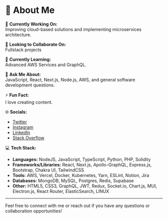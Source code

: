 # 👋 About Me

🔭 **Currently Working On:**  
Improving cloud-based solutions and implementing microservices architecture.

👯 **Looking to Collaborate On:**  
Fullstack projects

🌱 **Currently Learning:**  
Advanced AWS Services and GraphQL.

💬 **Ask Me About:**  
JavaScript, React, Next.js, Node.js, AWS, and general software development questions.

⚡ **Fun Fact:**  
I love creating content.

🌐 **Socials:**  
- [Twitter](https://twitter.com/yourusername)
- [Instagram](https://instagram.com/yourusername)
- [LinkedIn](https://linkedin.com/in/yourusername)
- [Stack Overflow](https://stackoverflow.com/users/youruserid)

💻 **Tech Stack:**  
- **Languages:** NodeJS, JavaScript, TypeScript, Python, PHP, Solidity
- **Frameworks/Libraries:** React, Next.js, Apollo-GraphQL, Express.js, Bootstrap, Chakra UI, TailwindCSS
- **Tools:** AWS, Vercel, Docker, Kubernetes, Yarn, ESLint, Notion, Jira
- **Databases:** MongoDB, MySQL, Postgres, Redis, Supabase
- **Other:** HTML5, CSS3, GraphQL, JWT, Redux, Socket.io, Chart.js, MUI, Electron.js, React Router, ElasticSearch, LINUX

---

Feel free to connect with me or reach out if you have any questions or collaboration opportunities!
